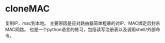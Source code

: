 cloneMAC
========

复制IP，mac到本地。
主要原因是应对路由器简单粗暴的对IP、MAC绑定后封杀MAC网路。
也是一个python语言的练习，包括读写注册表以及调用shell/外部命令。
